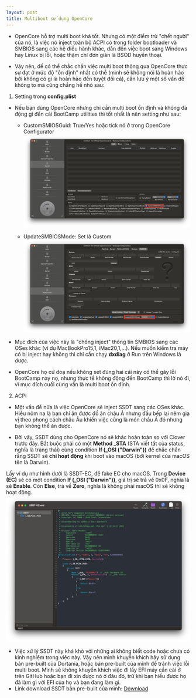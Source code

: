 ```yaml
---
layout: post
title: Multiboot sử dụng OpenCore
---
```


- OpenCore hỗ trợ multi boot khá tốt. Nhưng có một điểm trừ "chết người" của nó, là việc nó inject toàn bộ ACPI có trong folder bootloader và SMBIOS sang các hệ điều hành khác, dẫn đến việc boot sang Windows hay Linux bị lỗi, hoặc thậm chí đơn giản là BSOD huyền thoại.

- Vậy nên, để có thể chắc chắn việc multi boot thông qua OpenCore thực sự đạt ở mức độ "ổn định" nhất có thể (mình sẽ không nói là hoàn hảo bởi không có gì là hoàn hảo đến tuyệt đối cả), cần lưu ý một số vấn đề không to mà cũng chẳng hề nhỏ sau:

1. Setting trong **config.plist**

  - Nếu bạn dùng OpenCore nhưng chỉ cần multi boot ổn định và không đả động gì đến cái BootCamp utilities thì tốt nhất là nên setting như sau:

    - CustomSMIOSGuid: True/Yes hoặc tick nó ở trong OpenCore Configurator
    ![customsmbiosguid](/images/customsmbiosguid.png)

    - UpdateSMBIOSMode: Set là Custom
    ![updatesmbiosmode](/images/updatesmbiosmode.png)

  - Mục đích của việc này là "chống inject" thông tin SMBIOS sang các OSes khác (ví dụ MacBookPro15,1, iMac20,1,...). Nếu muốn kiểm tra máy có bị inject hay không thì chỉ cần chạy **dxdiag** ở Run trên Windows là được.
  - OpenCore họ cứ doạ nếu không set đúng hai cái này có thể gây lỗi BootCamp này nọ, nhưng thực tế không động đến BootCamp thì lờ nó đi, vì mục đích cuối cùng vẫn là multi boot ổn định.

2. ACPI

  - Một vấn đề nữa là việc OpenCore sẽ inject SSDT sang các OSes khác. Hiểu nôm na là bạn chỉ ăn được đồ ăn châu Á nhưng đầu bếp lại nêm gia vị theo phong cách châu Âu khiến việc cũng là món châu Á đó nhưng bạn không thể ăn được.

  - Bởi vậy, SSDT dùng cho OpenCore nó sẽ khác hoàn toàn so với Clover trước đây. Bắt buộc phải có một **Method _STA** (STA viết tắt của status, nghĩa là trạng thái) cùng condition **If (_OSI ("Darwin"))** để chắc chắn rằng SSDT sẽ **chỉ hoạt động** khi boot vào macOS (bởi kernel của macOS tên là Darwin).
  
  Lấy ví dụ như hình dưới là SSDT-EC, để fake EC cho macOS. Trong **Device (EC)** sẽ có một condition **If (_OSI ("Darwin"))**, giá trị sẽ trả về 0x0F, nghĩa là sẽ **Enable**. Còn **Else**, trả về **Zero**, nghĩa là không phải macOS thì sẽ không hoạt động.
    ![ec](/images/ec.png)

  - Việc xử lý SSDT này khá khó với những ai không biết code hoặc chưa có kinh nghiệm trong việc này. Vậy nên mình khuyến khích hãy sử dụng bản pre-built của Dortania, hoặc bản pre-built của mình để tránh việc lỗi multi boot. Mình sẽ không khuyến khích việc đi lấy EFI máy cần cài ở trên GitHub hoặc bạn đi xin được nó ở đâu đó, trừ khi bạn hiểu được họ đã làm gì với EFI của họ và bạn đang làm gì.
  - Link download SSDT bản pre-built của mình: [Download](https://github.com/rex-lapis/Hackintosh-Stuff)
